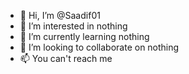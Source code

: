 - 👋 Hi, I’m @Saadif01
- 👀 I’m interested in nothing
- 🌱 I’m currently learning nothing
- 💞️ I’m looking to collaborate on nothing
- 📫 You can't reach me 

<!---
Saadif01/Saadif01 is a ✨ special ✨ repository because its `README.md` (this file) appears on your GitHub profile.
You can click the Preview link to take a look at your changes.
--->
